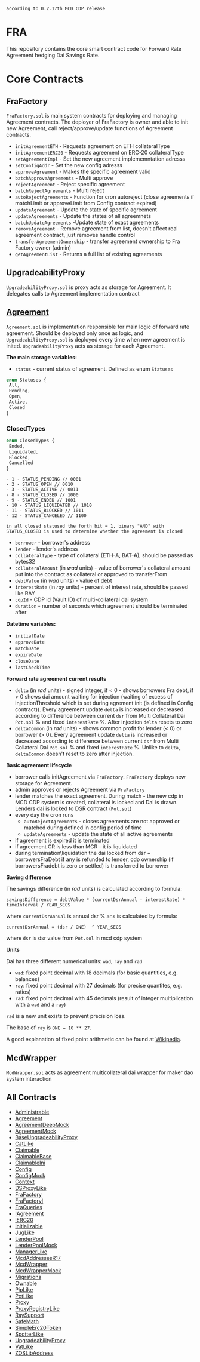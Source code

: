 `according to 0.2.17th MCD CDP release`

# FRA 
This repository contains the core smart contract code for Forward Rate Agreement hedging Dai Savings Rate. 

# Core Contracts

## FraFactory

`FraFactory.sol` is main system contracts for deploying and managing Agreement contracts. The deployer of FraFactory is owner and able to init new Agreement, call reject/approve/update functions of Agreement contracts.

- `initAgreementETH` - Requests agreement on ETH collateralType
- `initAgreementERC20` - Requests agreement on ERC-20 collateralType
- `setAgreementImpl` - Set the new agreement implememntation adresss
- `setConfigAddr` - Set the new config adresss
- `approveAgreement` -  Makes the specific agreement valid
- `batchApproveAgreements` - Multi approve
- `rejectAgreement` - Reject specific agreement
- `batchRejectAgreements` - Multi reject
- `autoRejectAgreements` - Function for cron autoreject (close agreements if matchLimit or approveLimit from Config contract expired)
- `updateAgreement` - Update the state of specific agreement
- `updateAgreements` - Update the states of all agreemnets
- `batchUpdateAgreements` -Update state of exact agreements
- `removeAgreement` - Remove agreement from list, doesn't affect real agreement contract, just removes handle control
- `transferAgreementOwnership` - transfer agreement ownership to Fra Factory owner (admin)
- `getAgreementList` - Returns a full list of existing agreements

## UpgradeabilityProxy
`UpgradeabilityProxy.sol` is proxy acts as storage for Agreement. It delegates calls to Agreement implementation contract



## [Agreement](docs/Agreement.md)

`Agreement.sol` is implementation responsible for main logic of forward rate agreement. Should be deployed only once as logic, and `UpgradeabilityProxy.sol` is deployed every time when new agreement is inited. `UpgradeabilityProxy` acts as storage for each Agreement.


**The main storage variables:**
- `status` - current status of agreement. Defined as enum `Statuses`

```js
enum Statuses {
 All,
 Pending,
 Open,
 Active,
 Closed
}
```

### ClosedTypes

```js
enum ClosedTypes {
 Ended,
 Liquidated,
 Blocked,
 Cancelled
}
```
    - 1 - STATUS_PENDING // 0001
    - 2 - STATUS_OPEN // 0010
    - 3 - STATUS_ACTIVE // 0011
    - 8 - STATUS_CLOSED // 1000
    - 9 - STATUS_ENDED // 1001
    - 10 - STATUS_LIQUIDATED // 1010
    - 11 - STATUS_BLOCKED // 1011
    - 12 - STATUS_CANCELED // 1100
    
    in all closed statused the forth bit = 1, binary "AND" with STATUS_CLOSED is used to determine whether the agreement is closed
- `borrower` - borrower's address
- `lender` - lender's address
- `collateralType` - type of collateral (ETH-A, BAT-A), should be passed as bytes32 
- `collateralAmount` (in *wad* units) - value of borrower's collateral amount put into the contract as collateral or approved to transferFrom
- `debtValue` (in *wad* units) - value of debt
- `interestRate` (in *ray* units) - percent of interest rate, should be passed like RAY
- `cdpId` - CDP id (Vault ID) of multi-collateral dai system
- `duration` - number of seconds which agreement should be terminated after


**Datetime variables:**
- `initialDate` 
- `approveDate`
- `matchDate`
- `expireDate`
- `closeDate`
- `lastCheckTime`


**Forward rate agreement current results**
- `delta` (in *rad* units) - signed integer, if < 0 - shows borrowers Fra debt, if > 0 shows dai amount waiting for injection (waiting of excess of injectionThreshold which is set during agrement init (is defined in Config contract)). Every agreement update `delta` is increased or decreased according to difference between current `dsr` from Multi Collateral Dai `Pot.sol` % and fixed `interestRate` %. After injection `delta` resets to zero
- `deltaCommon` (in *rad* units) - shows common profit for lender (< 0) or borrower (> 0). Every agreement update `delta` is increased or decreased according to difference between current `dsr` from Multi Collateral Dai `Pot.sol` % and fixed `interestRate` %. Unlike to `delta`, `deltaCommon` doesn't reset to zero after injection.


**Basic agreement lifecycle**
- borrower calls initAgreement via `FraFactory`. `FraFactory` deploys new storage for Agreement.
- admin approves or rejects Agreement via `FraFactory`
- lender matches the exact agreement. During match - the new cdp in MCD CDP system is created, collateral is locked and Dai is drawn. Lenders dai is locked to DSR contract (`Pot.sol`)
- every day the cron runs 
    - `autoRejectAgreements` - closes agreements are not approved or matched during defined in config period of time
    - `updateAgreements` - update the state of all active agreements
- if agreement is expired it is terminated
- if agreement CR is less than MCR - it is liquidated
- during termination\liquidation the dai locked from dsr + borrowersFraDebt if any is refunded to lender, cdp ownership (if borrowersFradebt is zero or settled) is transferred to borrower


**Saving difference**

The savings difference (in *rad* units) is calculated according to formula:

`savingsDifference = debtValue * (currentDsrAnnual - interestRate) * timeInterval / YEAR_SECS`

where `currentDsrAnnual` is annual dsr % ans is calculated by formula:

`currentDsrAnnual = (dsr / ONE)  ^ YEAR_SECS`

where `dsr` is dsr value from `Pot.sol` in mcd cdp system


**Units**

Dai has three different numerical units: `wad`, `ray` and `rad`

- `wad`: fixed point decimal with 18 decimals (for basic quantities, e.g. balances)
- `ray`: fixed point decimal with 27 decimals (for precise quantites, e.g. ratios)
- `rad`: fixed point decimal with 45 decimals (result of integer multiplication with a `wad` and a `ray`)

`rad` is a new unit exists to prevent precision loss.

The base of `ray` is `ONE = 10 ** 27`.

A good explanation of fixed point arithmetic can be found at [Wikipedia](https://en.wikipedia.org/wiki/Fixed-point_arithmetic).

## McdWrapper
`McdWrapper.sol` acts as agreement multicollateral dai wrapper for maker dao system interaction

## All Contracts

* [Administrable](Administrable.md)
* [Agreement](Agreement.md)
* [AgreementDeepMock](AgreementDeepMock.md)
* [AgreementMock](AgreementMock.md)
* [BaseUpgradeabilityProxy](BaseUpgradeabilityProxy.md)
* [CatLike](CatLike.md)
* [Claimable](Claimable.md)
* [ClaimableBase](ClaimableBase.md)
* [ClaimableIni](ClaimableIni.md)
* [Config](Config.md)
* [ConfigMock](ConfigMock.md)
* [Context](Context.md)
* [DSProxyLike](DSProxyLike.md)
* [FraFactory](FraFactory.md)
* [FraFactoryI](FraFactoryI.md)
* [FraQueries](FraQueries.md)
* [IAgreement](IAgreement.md)
* [IERC20](IERC20.md)
* [Initializable](Initializable.md)
* [JugLike](JugLike.md)
* [LenderPool](LenderPool.md)
* [LenderPoolMock](LenderPoolMock.md)
* [ManagerLike](ManagerLike.md)
* [McdAddressesR17](McdAddressesR17.md)
* [McdWrapper](McdWrapper.md)
* [McdWrapperMock](McdWrapperMock.md)
* [Migrations](Migrations.md)
* [Ownable](Ownable.md)
* [PipLike](PipLike.md)
* [PotLike](PotLike.md)
* [Proxy](Proxy.md)
* [ProxyRegistryLike](ProxyRegistryLike.md)
* [RaySupport](RaySupport.md)
* [SafeMath](SafeMath.md)
* [SimpleErc20Token](SimpleErc20Token.md)
* [SpotterLike](SpotterLike.md)
* [UpgradeabilityProxy](UpgradeabilityProxy.md)
* [VatLike](VatLike.md)
* [ZOSLibAddress](ZOSLibAddress.md)

